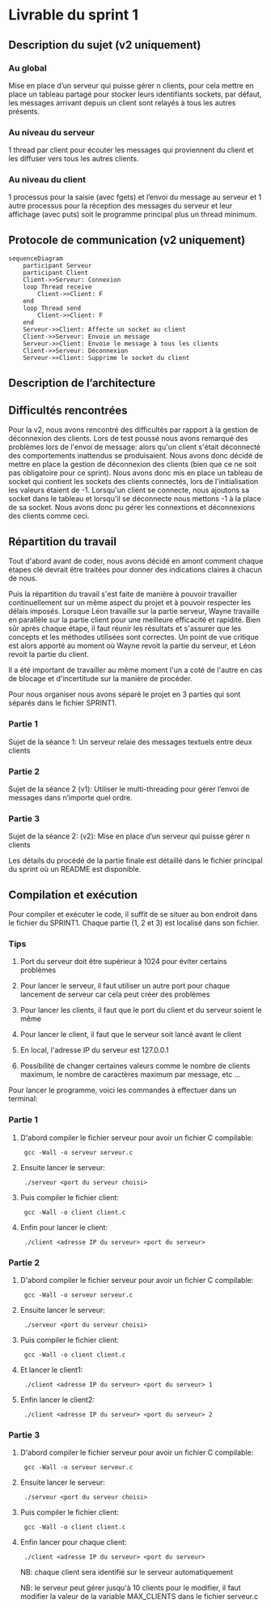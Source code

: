 # Livrable du sprint 1

## Description du sujet (v2 uniquement)

### Au global
Mise en place d’un serveur qui puisse gérer n clients, pour cela mettre en place un tableau partagé pour stocker leurs identifiants sockets, par défaut, les messages arrivant depuis un client sont relayés à tous les autres présents.

### Au niveau du serveur
1 thread par client pour écouter les messages qui proviennent du client et les diffuser vers tous les autres clients. 

### Au niveau du client
1 processus pour la saisie (avec fgets) et l’envoi du message au serveur et 1 autre processus pour la réception des messages du serveur et leur affichage (avec puts) soit le programme principal plus un thread minimum.

## Protocole de communication (v2 uniquement)

```mermaid
sequenceDiagram
    participant Serveur
    participant Client
    Client->>Serveur: Connexion
    loop Thread receive
        Client->>Client: F
    end
    loop Thread send
        Client->>Client: F
    end
    Serveur->>Client: Affecte un socket au client
    Client->>Serveur: Envoie un message
    Serveur->>Client: Envoie le message à tous les clients
    Client->>Serveur: Déconnexion
    Serveur->>Client: Supprime le socket du client
```

## Description de l’architecture

## Difficultés rencontrées

Pour la v2, nous avons rencontré des difficultés par rapport à la gestion de déconnexion des clients. Lors de test poussé nous avons remarqué des problèmes lors de l'envoi de message: alors qu'un client s'était déconnecté des comportements inattendus se produisaient. Nous avons donc décidé de mettre en place la gestion de déconnexion des clients (bien que ce ne soit pas obligatoire pour ce sprint). Nous avons donc mis en place un tableau de socket qui contient les sockets des clients connectés, lors de l'initialisation les valeurs étaient de -1. Lorsqu'un client se connecte, nous ajoutons sa socket dans le tableau et lorsqu'il se déconnecte nous mettons -1 à la place de sa socket. Nous avons donc pu gérer les connextions et déconnexions des clients comme ceci.

## Répartition du travail

Tout d'abord avant de coder, nous avons décidé en amont comment chaque étapes clé devrait être traitées pour donner des indications claires à chacun de nous.

Puis la répartition du travail s'est faite de manière à pouvoir travailler continuellement sur un même aspect du projet et à pouvoir respecter les délais imposés. Lorsque Léon travaille sur la partie serveur, Wayne travaille en parallèle sur la partie client pour une meilleure efficacité et rapidité. Bien sûr après chaque étape, il faut réunir les résultats et s'assurer que les concepts et les méthodes utilisées sont correctes. Un point de vue critique est alors apporté au moment où Wayne revoit la partie du serveur, et Léon revoit la partie du client.

Il a été important de travailler au même moment l'un a coté de l'autre en cas de blocage et d'incertitude sur la manière de procéder. 

Pour nous organiser nous avons séparé le projet en 3 parties qui sont séparés dans le fichier SPRINT1. 

### Partie 1
Sujet de la séance 1: Un serveur relaie des messages textuels entre deux clients

### Partie 2
Sujet de la séance 2 (v1): Utiliser le multi-threading pour gérer l’envoi de messages dans n’importe quel ordre.

### Partie 3
Sujet de la séance 2: (v2): Mise en place d’un serveur qui puisse gérer n clients

Les détails du procédé de la partie finale est détaillé dans le fichier principal du sprint où un README est disponible. 


## Compilation et exécution

Pour compiler et exécuter le code, il suffit de se situer au bon endroit dans le fichier du SPRINT1. Chaque partie (1, 2 et 3) est localisé dans son fichier. 

### Tips

1. Port du serveur doit être supérieur à 1024 pour éviter certains problèmes

2. Pour lancer le serveur, il faut utiliser un autre port pour chaque lancement de serveur car cela peut créer des problèmes

3. Pour lancer les clients, il faut que le port du client et du serveur soient le même

4. Pour lancer le client, il faut que le serveur soit lancé avant le client

5. En local, l'adresse IP du serveur est 127.0.0.1

6. Possibilité de changer certaines valeurs comme le nombre de clients maximum, le nombre de caractères maximum par message, etc ...

Pour lancer le programme, voici les commandes à effectuer dans un terminal:

### Partie 1
1. D'abord compiler le fichier serveur pour avoir un fichier C compilable: 
        
        gcc -Wall -o serveur serveur.c
2. Ensuite lancer le serveur: 
        
        ./serveur <port du serveur choisi>  

3. Puis compiler le fichier client: 

        gcc -Wall -o client client.c

4. Enfin pour lancer le client: 

        ./client <adresse IP du serveur> <port du serveur>
  
### Partie 2
1. D'abord compiler le fichier serveur pour avoir un fichier C compilable: 

        gcc -Wall -o serveur serveur.c

2. Ensuite lancer le serveur: 

        ./serveur <port du serveur choisi>
    
3. Puis compiler le fichier client: 

        gcc -Wall -o client client.c

4. Et lancer le client1:

        ./client <adresse IP du serveur> <port du serveur> 1
    
5. Enfin lancer le client2:

        ./client <adresse IP du serveur> <port du serveur> 2
  
### Partie 3
1. D'abord compiler le fichier serveur pour avoir un fichier C compilable: 

        gcc -Wall -o serveur serveur.c

2. Ensuite lancer le serveur: 

        ./serveur <port du serveur choisi>

3. Puis compiler le fichier client: 

        gcc -Wall -o client client.c

4. Enfin lancer pour chaque client: 

        ./client <adresse IP du serveur> <port du serveur> 
    NB: chaque client sera identifié sur le serveur automatiquement
    
    NB: le serveur peut gérer jusqu'à 10 clients pour le modifier, il faut modifier la valeur de la variable MAX_CLIENTS dans le fichier serveur.c

